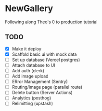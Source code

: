 # NewGallery

Following along Theo's 0 to production tutorial

## TODO

- [x] Make it deploy
- [x] Scaffold basic ui with mock data
- [ ] Set up database (Vercel postgres)
- [ ] Attach database to UI
- [ ] Add auth (clerk)
- [ ] Add image upload
- [ ] ERror Management (Sentry)
- [ ] Routing/image page (parallel route)
- [ ] Delete button (Server Actions)
- [ ] Analytics (posthog)
- [ ] Relimitting (upstash)
